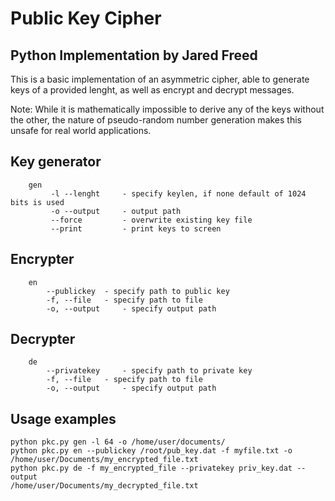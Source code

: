 # Public Key Cipher
## Python Implementation by Jared Freed

This is a basic implementation of an asymmetric cipher, able to generate keys of a provided lenght, as well as encrypt and 
decrypt messages. 

Note: While it is mathematically impossible to derive any of the keys without the other, the nature of pseudo-random number generation makes this unsafe for real world applications. 

## Key generator     
```
	gen
		 -l --lenght     - specify keylen, if none default of 1024 bits is used
		 -o --output     - output path
		 --force         - overwrite existing key file
		 --print         - print keys to screen
```
## Encrypter
```
	en
		--publickey	 - specify path to public key
		-f, --file	 - specify path to file
		-o, --output	 - specify output path
```
## Decrypter
```
	de
		--privatekey	 - specify path to private key
		-f, --file	 - specify path to file
		-o, --output	 - specify output path
```
## Usage examples
```
python pkc.py gen -l 64 -o /home/user/documents/
python pkc.py en --publickey /root/pub_key.dat -f myfile.txt -o /home/user/Documents/my_encrypted_file.txt
python pkc.py de -f my_encrypted_file --privatekey priv_key.dat --output 
/home/user/Documents/my_decrypted_file.txt
``` 
